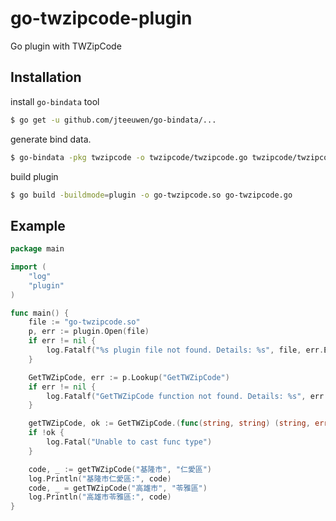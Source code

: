 # go-twzipcode-plugin

Go plugin with TWZipCode

## Installation

install `go-bindata` tool

```sh
$ go get -u github.com/jteeuwen/go-bindata/...
```

generate bind data.

```sh
$ go-bindata -pkg twzipcode -o twzipcode/twzipcode.go twzipcode/twzipcode.json
```

build plugin

```sh
$ go build -buildmode=plugin -o go-twzipcode.so go-twzipcode.go
```

## Example

[embedmd]:# (example/example.go go)
```go
package main

import (
	"log"
	"plugin"
)

func main() {
	file := "go-twzipcode.so"
	p, err := plugin.Open(file)
	if err != nil {
		log.Fatalf("%s plugin file not found. Details: %s", file, err.Error())
	}

	GetTWZipCode, err := p.Lookup("GetTWZipCode")
	if err != nil {
		log.Fatalf("GetTWZipCode function not found. Details: %s", err.Error())
	}

	getTWZipCode, ok := GetTWZipCode.(func(string, string) (string, error))
	if !ok {
		log.Fatal("Unable to cast func type")
	}

	code, _ := getTWZipCode("基隆市", "仁愛區")
	log.Println("基隆市仁愛區:", code)
	code, _ = getTWZipCode("高雄市", "苓雅區")
	log.Println("高雄市苓雅區:", code)
}
```
